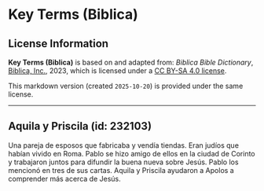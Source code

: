 # Key Terms (Biblica)

## License Information

**Key Terms (Biblica)** is based on and adapted from: _Biblica Bible Dictionary_, [Biblica, Inc.](https://www.biblica.com/), 2023, which is licensed under a [CC BY-SA 4.0 license](https://creativecommons.org/licenses/by-sa/4.0/legalcode.en).

This markdown version (created `2025-10-20`) is provided under the same license.



--------------------------------

## Aquila y Priscila (id: 232103)

Una pareja de esposos que fabricaba y vendía tiendas. Eran judíos que habían vivido en Roma. Pablo se hizo amigo de ellos en la ciudad de Corinto y trabajaron juntos para difundir la buena nueva sobre Jesús. Pablo los mencionó en tres de sus cartas. Aquila y Priscila ayudaron a Apolos a comprender más acerca de Jesús.


